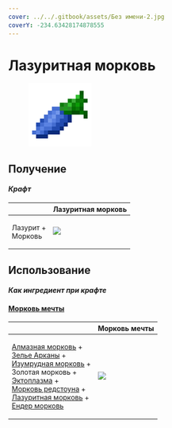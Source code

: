 ```yaml
---
cover: ../../.gitbook/assets/Без имени-2.jpg
coverY: -234.63428174878555
---
```


# Лазуритная морковь

<figure><img src="../../.gitbook/assets/carrot_lapis_128.png" alt=""><figcaption></figcaption></figure>

## Получение

#### _Крафт_

|                             | Лазуритная морковь                           |
| --------------------------- | -------------------------------------------- |
| <p>Лазурит +<br>Морковь</p> | ![](../../.gitbook/assets/carrot\_lapis.png) |

## Использование

#### _Как ингредиент при крафте_

#### [Морковь мечты](dream\_carrot.md)

|                                                                                                                                                                                                                                                                                                                                                                                                      | Морковь мечты                                |
| ---------------------------------------------------------------------------------------------------------------------------------------------------------------------------------------------------------------------------------------------------------------------------------------------------------------------------------------------------------------------------------------------------- | -------------------------------------------- |
| <p><a href="carrot_diamond.md">Алмазная морковь</a> +<br><a href="weak_arcana_potion.md">Зелье Арканы</a> +<br><a href="carrot_emerald.md">Изумрудная морковь</a> +<br>Золотая морковь +<br><a href="ectoplasm.md">Эктоплазма</a> +<br><a href="carrot_redstone.md">Морковь редстоуна</a> +<br><a href="carrot_lapis.md">Лазуритная морковь</a> +<br><a href="carrot_ender.md">Ендер морковь</a></p> | ![](../../.gitbook/assets/dream\_carrot.png) |
